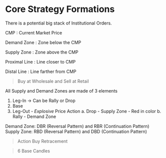 # Core Strategy Formations

There is a potential big stack of Institutional Orders.

CMP
: Current Market Price

Demand Zone
: Zone below the CMP

Supply Zone
: Zone above the CMP

Proximal Line
: Line closer to CMP

Distal Line
: Line farther from CMP

> Buy at Wholesale and Sell at Retail

All Supply and Demand Zones are made of 3 elements
1. Leg-In -> Can be Rally or Drop
2. Base
3. Leg-Out - *Explosive* Price Action
	a. Drop - Supply Zone - Red in color
	b. Rally - Demand Zone

Demand Zone: DBR (Reversal Pattern) and RBR (Continuation Pattern)
Supply Zone: RBD (Reversal Pattern) and DBD (Continuation Pattern)
> Action
> Buy Retracement 


> 6 Base Candles


<!--stackedit_data:
eyJoaXN0b3J5IjpbLTk1NzkyNDM5OCwyOTM3NDkwNjgsLTExMD
AyNTM2MzcsLTczNzY2ODY4N119
-->